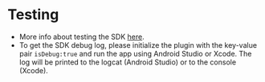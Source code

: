 # Testing

* More info about testing the SDK [here](https://support.appsflyer.com/hc/en-us/articles/360001559405-Test-mobile-SDK-integration-with-the-app#introduction).
* To get the SDK debug log, please initialize the plugin with the key-value pair `isDebug:true` and run the app using Android Studio or Xcode. 
The log will be printed to the logcat (Android Studio) or to the console (Xcode).
